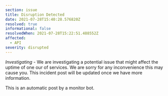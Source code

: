 ```yaml
---
section: issue
title: Disruption Detected
date: 2021-07-28T15:40:28.576820Z
resolved: true
informational: false
resolvedWhen: 2021-07-28T15:22:51.488552Z
affected:
  - API
severity: disrupted
---
```

*Investigating* - We are investigating a potential issue that might affect the uptime of one our of services. We are sorry for any inconvenience this may cause you. This incident post will be updated once we have more information.

This is an automatic post by a monitor bot.
        